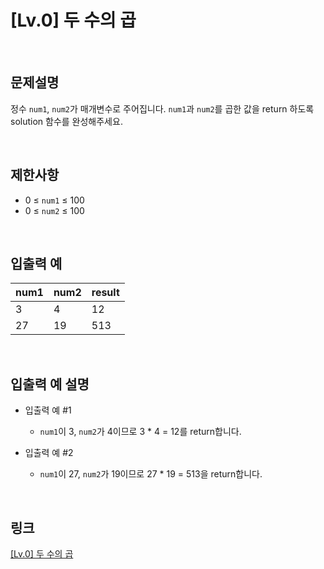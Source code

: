 # [Lv.0] 두 수의 곱

<br>

## 문제설명
정수 `num1`, `num2`가 매개변수로 주어집니다. `num1`과 `num2`를 곱한 값을 return 하도록 solution 함수를 완성해주세요.

<br>

## 제한사항
- 0 ≤ `num1` ≤ 100
- 0 ≤ `num2` ≤ 100

<br>

## 입출력 예
| num1 | num2 | result |
|---|---|---|
| 3 | 4 | 12 |
| 27 | 19 | 513 |

<br>

## 입출력 예 설명
- 입출력 예 #1
    - `num1`이 3, `num2`가 4이므로 3 * 4 = 12를 return합니다.

- 입출력 예 #2
    - `num1`이 27, `num2`가 19이므로 27 * 19 = 513을 return합니다.

<br>

## 링크
[[Lv.0] 두 수의 곱](https://school.programmers.co.kr/learn/courses/30/lessons/120804)
